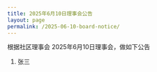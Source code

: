 ```yaml
---
title: 2025年6月10日理事会公告
layout: page
permalink: /2025-06-10-board-notice/
---
```


根据社区理事会 2025年6月10日理事会，做如下公告

1. 张三
